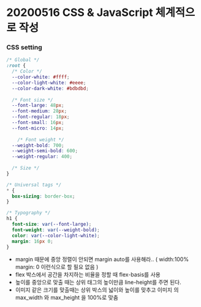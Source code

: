 # 20200516 CSS & JavaScript 체계적으로 작성

### CSS setting

```css
/* Global */
:root {
  /* Color */
  --color-white: #ffff;
  --color-light-white: #eeee;
  --color-dark-white: #bdbdbd;
  
  /* Font size */
  --font-large: 48px;
  --font-medium: 28px;
  --font-regular: 18px;
  --font-small: 16px;
  --font-micro: 14px;
  
	/* Font weight */
  --weight-bold: 700;
  --weight-semi-bold: 600;
  --weight-regular: 400;
  
  /* Size */
}

/* Universal tags */
* {
  box-sizing: border-box;
}

/* Typography */
h1 {
  font-size: var(--font-large);
  font-weight: var(--weight-bold);
  color: var(--color-light-white);
  margin: 16px 0;
}

```



- margin 때문에 중앙 정렬이 안되면 margin auto를 사용해라.. ( width:100% margin: 0 이런식으로 할 필요 없음 )
- flex 박스에서 공간을 차지하는 비율을 정할 때 flex-basis를 사용
- 높이를 중앙으로 맞출 때는 상위 태그의 높이만큼 line-height를 주면 된다.
- 이미지 같은 크기를 맞출때는 상위 박스의 넓이와 높이를 맞추고 이미지 의 max_width 와 max_height 을 100%로 맞춤
